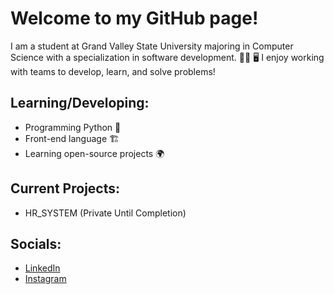 # Welcome to my GitHub page!

I am a student at Grand Valley State University majoring in Computer Science with a specialization in software development. :man_office_worker: :desktop_computer: I enjoy working with teams to develop, learn, and solve problems!

## Learning/Developing:
- Programming Python :snake:
- Front-end language :building_construction:
- Learning open-source projects :earth_africa:

## Current Projects:
- HR_SYSTEM (Private Until Completion)

## Socials:
- [LinkedIn](https://www.linkedin.com/in/nathan-strandberg-275b4a1a7/)
- [Instagram](https://www.instagram.com/n8_strandberg/)

